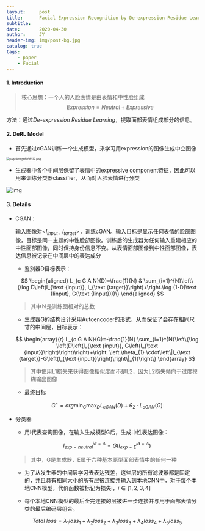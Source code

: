 ```yaml
---
layout:     post
title:      Facial Expression Recognition by De-expression Residue Learning
subtitle:   
date:       2020-04-30
author:     JY
header-img: img/post-bg.jpg
catalog: true
tags:
    - paper
    - Facial
---
```




#### 1. Introduction

> 核心思想：一个人的人脸表情是由表情和中性脸组成
> $$
> Expression = Neutral+ Expressive
> $$
> 



方法：通过*De-expression Residue Learning*，提取面部表情组成部分的信息。



#### 2. DeRL Model

- 首先通过cGAN训练一个生成模型，来学习用expression的图像生成中立图像

<img src="https://github.com/ZJU-CVs/zju-cvs.github.io/raw/master/img/picture/page1image6056512.png" alt="page1image6056512.png" style="zoom:50%;" />

- 生成器中各个中间层保留了表情中的expressive component特征，因此可以用来训练分类器classifier，从而对人脸表情进行分类 

![img](https://github.com/ZJU-CVs/zju-cvs.github.io/raw/master/img/picture/)

#### 3. Details

- CGAN：

  输入图像对<$I_ {input}$ , $I_ {target}$>，训练cGAN。输入目标是显示任何表情的脸部图像，目标是同一主题的中性脸部图像。训练后的生成器为任何输入重建相应的中性面部图像，同时保持身份信息不变。从表情面部图像到中性面部图像，表达信息被记录在中间层中的表达成分

  -  鉴别器D目标表示：

  $$
  \begin{aligned}
  L_{c G A N}(D)=\frac{1}{N} & \sum_{i=1}^{N}\left\{\log D\left(I_{\text {input}}, I_{\text {target}}\right)+\right.\log (1-D(\text {Iinput}, G(\text {Iinput})))\}
  \end{aligned}
  $$

  

  > 其中Ｎ是训练图相对的总数

  

  - 生成器G的结构设计采用Autoencoder的形式，从而保证了会存在相同尺寸的中间层，目标表示：

  $$
  \begin{array}{r}
  L_{c G A N}(G)=-\frac{1}{N} \sum_{i=1}^{N}\left\{\log \left(D\left(I_{\text {input}}, G\left(I_{\text {input}}\right)\right)\right)+\right. \left.\theta_{1} \cdot\left\|I_{\text {target}}-G\left(I_{\text {input}}\right)\right\|_{1}\right\}
  \end{array}
  $$

  

  > 其中使用L1损失来获得图像相似度而不是L2，因为L2损失倾向于过度模糊输出图像

  

  -  最终目标

  $$
  G^{\star} = arg \min_G \max_D L_{cGAN}(D)+ \theta_2 \cdot L_{cGAN}(G)
  $$

  

-  分类器

   -  用I代表查询图像，在输入生成模型G后，生成中性表达图像：

   $$
I^{id=A}_{exp=neutral}=G(I^{id=A}_{exp=E})
   $$

   > 其中，G是生成器，E属于六种基本原型面部表情中的任何一种

   
   
   - 为了从发生器的中间层学习去表达残差，这些层的所有滤波器都是固定的，并且具有相同大小的所有层被连接并输入到本地CNN中，对于每个本地CNN模型，代价函数被标记为损失i，$i\in[1,2,3,4]$
   
   - 每个本地CNN模型的最后全完连接的层被进一步连接并与用于面部表情分类的最后编码层组合。
   
   $$
    Total\ loss = λ_1loss_1 + λ_2loss_2 + λ_3loss_3 + λ_4loss_4 + λ_5loss_5
   $$
   
   

